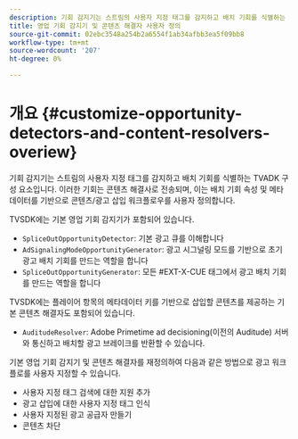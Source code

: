 ```yaml
---
description: 기회 감지기는 스트림의 사용자 지정 태그를 감지하고 배치 기회를 식별하는 TVADK 구성 요소입니다. 이러한 기회는 콘텐츠 해결사로 전송되며, 이는 배치 기회 속성 및 메타데이터를 기반으로 콘텐츠/광고 삽입 워크플로우를 사용자 정의합니다.
title: 영업 기회 감지기 및 콘텐츠 해결자 사용자 정의
source-git-commit: 02ebc3548a254b2a6554f1ab34afbb3ea5f09bb8
workflow-type: tm+mt
source-wordcount: '207'
ht-degree: 0%

---
```


# 개요 {#customize-opportunity-detectors-and-content-resolvers-overiew}

기회 감지기는 스트림의 사용자 지정 태그를 감지하고 배치 기회를 식별하는 TVADK 구성 요소입니다. 이러한 기회는 콘텐츠 해결사로 전송되며, 이는 배치 기회 속성 및 메타데이터를 기반으로 콘텐츠/광고 삽입 워크플로우를 사용자 정의합니다.

TVSDK에는 기본 영업 기회 감지기가 포함되어 있습니다.

* `SpliceOutOpportunityDetector`: 기본 광고 큐를 이해합니다
* `AdSignalingModeOpportunityGenerator`: 광고 시그널링 모드를 기반으로 초기 광고 배치 기회를 만드는 역할을 합니다
* `SpliceOutOpportunityGenerator`: 모든 #EXT-X-CUE 태그에서 광고 배치 기회를 만드는 역할을 합니다

TVSDK에는 플레이어 항목의 메타데이터 키를 기반으로 삽입할 콘텐츠를 제공하는 기본 콘텐츠 해결자도 포함되어 있습니다.

* `AuditudeResolver`: Adobe Primetime ad decisioning(이전의 Auditude) 서버와 통신하고 배치할 광고 브레이크를 반환할 수 있습니다.

기본 영업 기회 감지기 및 콘텐츠 해결자를 재정의하여 다음과 같은 방법으로 광고 워크플로를 사용자 지정할 수 있습니다.

* 사용자 지정 태그 검색에 대한 지원 추가
* 광고 삽입에 대한 사용자 지정 태그 인식
* 사용자 지정된 광고 공급자 만들기
* 콘텐츠 차단
